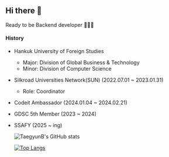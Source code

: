 ## Hi there 👋

<!--
**TaegyunB/TaegyunB** is a ✨ _special_ ✨ repository because its `README.md` (this file) appears on your GitHub profile.

Here are some ideas to get you started:

- 🔭 I’m currently working on ...
- 🌱 I’m currently learning ...
- 👯 I’m looking to collaborate on ...
- 🤔 I’m looking for help with ...
- 💬 Ask me about ...
- 📫 How to reach me: ...
- 😄 Pronouns: ...
- ⚡ Fun fact: ...
-->

Ready to be Backend developer 🧑🏻‍💻

#### History
- Hankuk University of Foreign Studies
  - Major: Division of Global Business & Technology
  - Minor: Division of Computer Science
- Silkroad Universities Network(SUN) (2022.07.01 ~ 2023.01.31)
  - Role: Coordinator
- Codeit Ambassador (2024.01.04 ~ 2024.02.21)
- GDSC 5th Member (2023 ~ 2024)
- SSAFY (2025 ~ ing)

  ![TaegyunB's GitHub stats](https://github-readme-stats.vercel.app/api?username=TaegyunB&show_icons=true&theme=radical)
  
  [![Top Langs](https://github-readme-stats.vercel.app/api/top-langs/?username=taegyunB&layout=donut)](https://github.com/taegyunB/github-readme-stats)
